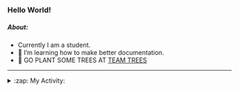 ### Hello World!

##### About:
- Currently I am a student.
- 🌱 I’m learning how to make better documentation.
- 🌱 GO PLANT SOME TREES AT [TEAM TREES](https://teamtrees.org/)

---
<details>
  <summary>:zap: My Activity:</summary>
  
<!--START_SECTION:waka-->
![Code Time](http://img.shields.io/badge/Code%20Time-1%2C243%20hrs%202%20mins-blue)

**I'm a Night 🦉** 

```text
🌞 Morning                2011 commits        ███░░░░░░░░░░░░░░░░░░░░░░   10.25 % 
🌆 Daytime                6610 commits        ████████░░░░░░░░░░░░░░░░░   33.70 % 
🌃 Evening                5647 commits        ███████░░░░░░░░░░░░░░░░░░   28.79 % 
🌙 Night                  5348 commits        ███████░░░░░░░░░░░░░░░░░░   27.26 % 
```
📅 **I'm Most Productive on Wednesday** 

```text
Monday                   2710 commits        ███░░░░░░░░░░░░░░░░░░░░░░   13.82 % 
Tuesday                  2690 commits        ███░░░░░░░░░░░░░░░░░░░░░░   13.71 % 
Wednesday                4645 commits        ██████░░░░░░░░░░░░░░░░░░░   23.68 % 
Thursday                 2587 commits        ███░░░░░░░░░░░░░░░░░░░░░░   13.19 % 
Friday                   2090 commits        ███░░░░░░░░░░░░░░░░░░░░░░   10.65 % 
Saturday                 1677 commits        ██░░░░░░░░░░░░░░░░░░░░░░░   08.55 % 
Sunday                   3217 commits        ████░░░░░░░░░░░░░░░░░░░░░   16.40 % 
```


📊 **This Week I Spent My Time On** 

```text
🔥 Editors: 
Android Studio           4 hrs 27 mins       ███████████████░░░░░░░░░░   61.03 % 
IntelliJ                 2 hrs 3 mins        ███████░░░░░░░░░░░░░░░░░░   28.31 % 
VS Code                  46 mins             ███░░░░░░░░░░░░░░░░░░░░░░   10.66 % 

🐱‍💻 Projects: 
java-springboot-projects 2 hrs 3 mins        ███████░░░░░░░░░░░░░░░░░░   28.31 % 
swag-store               1 hr 43 mins        ██████░░░░░░░░░░░░░░░░░░░   23.69 % 
CSE224-Fundamentals-of-An1 hr 4 mins         ████░░░░░░░░░░░░░░░░░░░░░   14.83 % 
test                     49 mins             ███░░░░░░░░░░░░░░░░░░░░░░   11.37 % 
Little Lemon             36 mins             ██░░░░░░░░░░░░░░░░░░░░░░░   08.31 % 
```


 Last Updated on 22/10/2023 14:10:24 UTC
<!--END_SECTION:waka-->
</details>
